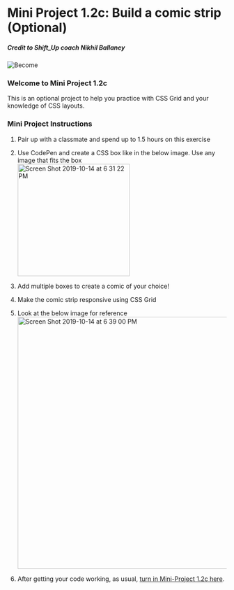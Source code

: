 # Mini Project 1.2c: Build a comic strip (Optional)

##### Credit to Shift_Up coach Nikhil Ballaney
![Become](https://avatars2.githubusercontent.com/u/38302861?s=200&v=4)

### Welcome to Mini Project 1.2c

This is an optional project to help you practice with CSS Grid and your knowledge of CSS layouts. 

### Mini Project Instructions

1. Pair up with a classmate and spend up to 1.5 hours on this exercise

1. Use CodePen and create a CSS box like in the below image. Use any image that fits the box  
    <img width="257" alt="Screen Shot 2019-10-14 at 6 31 22 PM" src="https://user-images.githubusercontent.com/8469211/66787346-51c50800-eeb1-11e9-91bb-643bf34df7eb.png">

1. Add multiple boxes to create a comic of your choice!

1. Make the comic strip responsive using CSS Grid

1. Look at the below image for reference  
    <img width="577" alt="Screen Shot 2019-10-14 at 6 39 00 PM" src="https://user-images.githubusercontent.com/8469211/66787496-ed567880-eeb1-11e9-9d2b-b9b788f74301.png">

1. After getting your code working, as usual, [turn in Mini-Project 1.2c here](https://docs.google.com/forms/d/e/1FAIpQLSc_sfQGLtQm0urCPut6eXEv032EcCZrKGJFDcvJjs7IWP4NTg/viewform?usp=pp_url&entry.528082491=Mini-Project+1.2c).

